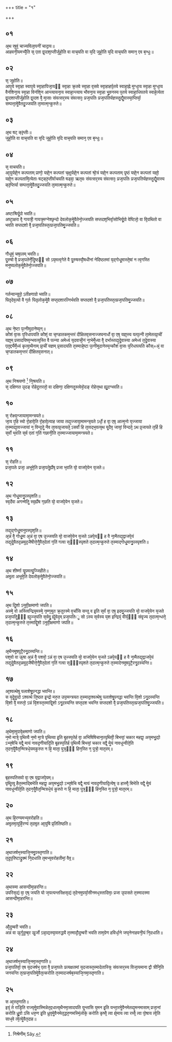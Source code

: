 +++
title = "१"

+++
## ०१
अ᳘थ स्रुवं᳘ चाज्यविला᳘पनीं चादा᳘य॥  
आहवनी᳘यमभ्यै᳘ति स᳘ एता द्वा᳘दशा᳘प्तीर्जुहो᳘ति वा वाच᳘यति वा य᳘दि जुहो᳘ति य᳘दि वाच᳘यति समान᳘ एव ब᳘न्धुः॥  
## ०२
स᳘ जुहोति॥  
आप᳘ये स्वा᳘हा स्वाप᳘ये स्वा᳘हापिजा᳘यᳫं स्वा᳘हा क्र᳘तवे स्वा᳘हा व᳘सवे स्वा᳘हाहर्प᳘तये स्वाहा᳘ह्ने मुग्धा᳘य स्वा᳘हा मुग्धा᳘य वैनंशिना᳘य स्वा᳘हा विनंशि᳘न आन्त्यायना᳘य स्वाहा᳘न्त्याय भौवना᳘य स्वा᳘हा भु᳘वनस्य प᳘तये स्वाहा᳘धिपतये स्वाहे᳘त्येता द्वा᳘दशाप्तीर्जुहोति द्वा᳘दश वै᳘ मा᳘साः संवत्सर᳘स्य संवत्सरः᳘ प्रजा᳘पतिः प्रजा᳘पतिर्यज्ञस्तॗद्यैॗवास्या᳘प्तिर्या᳘ सम्पत्ता᳘मेॗवैतदु᳘ज्जयति ता᳘मात्म᳘न्कुरुते॥  
## ०३
अ᳘थ षट् क्ŀ̥प्तीः॥  
जुहो᳘ति वा वाच᳘यति वा य᳘दि जुहो᳘ति य᳘दि वाच᳘यति समान᳘ एव ब᳘न्धुः॥  
## ०४
स᳘ वाचयति॥  
आ᳘युर्यज्ञे᳘न कल्पताम् प्राणो᳘ यज्ञे᳘न कल्पतां च᳘क्षुर्यज्ञे᳘न कल्पतां श्रो᳘त्रं यज्ञे᳘न कल्पताम् पृ᳘ष्ठं यज्ञे᳘न कल्पतां यज्ञो᳘ यज्ञे᳘न कल्पतामि᳘त्येताः षट्क्ŀ̥प्तीर्वाचयति षड्वा᳘ ऋत᳘वः संवत्सर᳘स्य संवत्सरः᳘ प्रजा᳘पतिः प्रजा᳘पतिर्यज्ञस्तॗद्यैॗवास्य क्ŀ̥प्तिर्या सम्पत्ता᳘मेॗवैतदु᳘ज्जयति ता᳘मात्म᳘न्कुरुते॥  
## ०५
अष्टाश्रिर्यू᳘पो भवति॥  
अष्टा᳘क्षरा वै᳘ गायत्री᳘ गायत्र᳘मग्नेश्छ᳘न्दो देवलोक᳘मेॗवैतेनो᳘ज्जयति सप्तदश᳘भिर्वा᳘सोभिर्यू᳘पो वेष्टितो᳘ वा वि᳘ग्रथितो वा भवति सप्तदशो वै᳘ प्रजा᳘पतिस्त᳘त्प्रजा᳘पतिमु᳘ज्जयति॥  
## ०६
गौधूमं᳘ चषा᳘लम् भवति॥  
पु᳘रुषो वै᳘ प्रजा᳘पतेर्ने᳘दिॗष्ठᳫं सो ऽय᳘मत्व᳘गेते वै पु᳘रुषस्यौ᳘षधीनां नेदिष्ठतमां य᳘द्गोधू᳘मास्ते᳘षां न त्व᳘गस्ति मनुष्यलोक᳘मेॗवैतेनो᳘ज्जयति॥  
## ०७
गर्तन्वान्यूपो᳘ ऽतीक्ष्णाग्रो भवति॥  
पितृदेव᳘त्यो वै ग᳘र्तः पितृलोक᳘मेॗवै सप्त᳘दशारत्निर्भवति सप्तदशो वै᳘ प्रजा᳘पतिस्त᳘त्प्रजा᳘पतिमु᳘ज्जयति॥  
## ०८
अ᳘थ ने᳘ष्टा प᳘त्नीमुदानेष्य᳘न्॥  
कौशं वा᳘सः प᳘रिधापयति कौशं᳘ वा च᳘ण्डातकम᳘न्तरं दीक्षितव᳘सनाज्जघनार्धो वा᳘ एष᳘ यज्ञ᳘स्य यत्प᳘त्नी ता᳘मेतत्प्रा᳘चीं यज्ञ᳘म् प्रसादयिष्य᳘न्भवत्य᳘स्ति वै पत्न्या अमेध्यं य᳘दवाची᳘नं ना᳘भेर्मे᳘ध्या वै᳘ दर्भास्तद्य᳘देॗवास्या अमेध्यं त᳘देॗवास्या एत᳘द्दर्भैर्मे᳘ध्यं कृत्वा᳘थैनाम् प्रा᳘चीं यज्ञम् प्र᳘सादयति त᳘स्मान्ने᳘ष्टा प᳘त्नीमुदानेस्य᳘न्कौशं वा᳘सः प᳘रिधापयति कौस्=अं᳘ वा च᳘ण्डातकम᳘न्तरं दीक्षितव᳘सनात्॥  
## ०९
अ᳘थ निश्रयणो [^1] नि᳘श्रयति॥  
स᳘ दक्षिणत उ᳘दङ् रोहेदुत्तरतो᳘ वा दक्षिणा᳘ दक्षिणतॗस्त्वेवो᳘दङ् रोहेत्त᳘था ह्यु᳘दग्भवति॥  

[^1]: निश्रेणीम् Sây.

## १०
स᳘ रोक्ष्य᳘न्जायामा᳘मन्त्रयते॥  
जा᳘य ए᳘हि स्वो रो᳘हावे᳘ति रो᳘हावे᳘त्याह जाया तद्य᳘ज्जाया᳘मामन्त्र᳘यते ऽर्धो᳘ ह वा᳘ एष᳘ आत्म᳘नो य᳘ज्जाया त᳘स्माद्या᳘वज्जायां न᳘ विन्द᳘तेॗ नैव ता᳘वत्प्र᳘जायते᳘ ऽसर्वो हि ता᳘वद्भ᳘वत्य᳘थ यॗदैव᳘ जायां᳘ विन्दते᳘ ऽथ प्र᳘जायते त᳘र्हि हि स᳘र्वो भ᳘वति स᳘र्व एतां ग᳘तिं गछानी᳘ति त᳘स्माज्जायामा᳘मन्त्रयते॥  
## ११
स᳘ रोहति॥  
प्रजा᳘पतेः प्रजा᳘ अभूमे᳘ति प्रजा᳘पतेॗर्ह्येष᳘ प्रजा भ᳘वति यो᳘ वाजपे᳘येन य᳘जते॥  
## १२
अ᳘थ गोधू᳘मानु᳘पस्पृशति॥  
स्व᳘र्देवा अगन्मेतिॗ स्व᳘र्ह्येष ग᳘छति यो᳘ वाजपे᳘येन य᳘जते॥  
## १३
तद्य᳘द्गोधू᳘मानुपस्पृश᳘ति॥  
अ᳘न्नं वै᳘ गोधू᳘मा अ᳘न्नं वा᳘ एष उ᳘ज्जयति यो᳘ वाजपे᳘येन य᳘जते ऽन्नपे᳘यᳫं ह वै ना᳘मैतद्य᳘द्वाजपे᳘यं तद्य᳘देॗवैतद᳘न्नमुद᳘जैषीत्ते᳘नैॗवैत᳘देतां ग᳘तिं गत्वा स᳘ᳫं᳘स्पृशते त᳘दात्म᳘न्कुरुते त᳘स्माद्गोधू᳘मानु᳘पस्पृशति॥  
## १४
अ᳘थ शीर्ष्णा यू᳘पमत्यु᳘ज्जिहीते॥  
अमृ᳘ता अभूमे᳘ति देवलोक᳘मेॗवैतेनो᳘ज्जयति॥  
## १५
अ᳘थ दिॗशो ऽनुवी᳘क्षमाणो जपति॥  
अस्मे᳘ वो अस्त्विन्द्रिय᳘मस्मे᳘ नृम्ण᳘मुत क्र᳘तुरस्मे व᳘र्चांसि सन्तु व इ᳘ति स᳘र्वं वा᳘ एष᳘ इदमु᳘ज्जयति यो᳘ वाजपे᳘येन य᳘जते प्रजा᳘पतिॗᳫंॗ ह्युज्ज᳘यति स᳘र्वमुॗ ह्येॗवेद᳘म् प्रजा᳘पतिःॗ सो ऽस्य स᳘र्वस्य य᳘श इन्द्रियं᳘ वीर्य᳘ᳫं᳘ संवृ᳘ज्य त᳘दात्म᳘न्धत्ते᳘ त᳘दात्म᳘न्कुरुते त᳘स्माद्दिॗशो ऽनुवी᳘क्षमाणो जपति॥  
## १६
अ᳘थैनमूषपुटै᳘रनू᳘दस्यन्ति॥  
पश᳘वो वा ऊ᳘षा अ᳘न्नं वै᳘ पशवो᳘ ऽन्नं वा᳘ एष उ᳘ज्जयति यो᳘ वाजपे᳘येन य᳘जते ऽन्नपे᳘यᳫं ह वै ना᳘मैतद्य᳘द्वाजपे᳘यं तद्य᳘देॗवैतद᳘न्नमुद᳘जैषीत्ते᳘नैॗवैत᳘देतां ग᳘तिं गत्वा स᳘ᳫं᳘स्पृशते त᳘दात्म᳘न्कुरुते त᳘स्मादेनमूषपुटै᳘रनू᳘दस्यन्ति॥  
## १७
आ᳘श्वत्थेषु पलाशेषू᳘पनद्धा भवन्ति॥  
स य᳘देॗवाॗदो ऽश्वत्थे ति᳘ष्ठत इ᳘न्द्रो मरु᳘त उपा᳘मन्त्रयत त᳘स्मादा᳘श्वत्थेषु पलाशेषू᳘पनद्धा भवन्ति वि᳘शो ऽनू᳘दस्यन्ति वि᳘शो वै᳘ मरुतो᳘ ऽन्नं वि᳘शस्त᳘स्माद्वि᳘शो ऽनू᳘दस्यन्ति सप्त᳘दश भवन्ति सप्तदशो वै᳘ प्रजा᳘पतिस्त᳘त्प्रजा᳘पतिमु᳘ज्जयति॥  
## १८
अ᳘थेमा᳘मुपावे᳘क्षमाणो जपति॥  
न᳘मो मात्रे᳘ पृथिव्यै न᳘मो मा᳘त्रे पृथिव्या इ᳘ति बृ᳘हस्प᳘तेर्ह वा᳘ अभिषिषिचाना᳘त्पृथिवी᳘ बिभयां᳘ चकार महद्वा᳘ अय᳘मभू᳘द्यो ऽभ्य᳘षेचि यद्वै᳘ मायं नावदृणीयादि᳘ति बृ᳘हस्प᳘तिर्ह पृथिव्यै बिभयां᳘ चकार यद्वै᳘ मेॗयं नावधून्वीते᳘ति त᳘दन᳘यैॗवैत᳘न्मित्रधे᳘यमकुरुत न हि᳘ माता᳘ पुत्र᳘ᳫं᳘ हिन᳘स्ति न᳘ पुत्रो᳘ मात᳘रम्॥  
## १९
बृहस्पतिसवो वा᳘ एष य᳘द्वाजपे᳘यम्॥  
पृथिॗव्यु हैत᳘स्माद्बिभेति महद्वा᳘ अय᳘मभू᳘द्यो ऽभ्य᳘षेचि यद्वै᳘ मायं नावदृणीयादि᳘त्येष᳘ उ हास्यै᳘ बिभेति यद्वै᳘ मेॗयं नावधून्वीते᳘ति त᳘दन᳘यैॗवैत᳘न्मित्रधे᳘यं कुरुते न हि᳘ माता᳘ पुत्र᳘ᳫं᳘ हिन᳘स्ति न᳘ पुत्रो᳘ मात᳘रम्॥  
## २०
अ᳘थ हि᳘रण्यमभ्य᳘वरोहति॥  
अमृ᳘तमा᳘युर्हि᳘रण्यं त᳘दमृ᳘त आ᳘युषि प्र᳘तितिष्ठति॥  
## २१
अ᳘थाजर्षभ᳘स्याजि᳘नमु᳘पस्तृणाति॥  
त᳘दुप᳘रिष्टाद्रुक्मं नि᳘दधाति त᳘मभ्य᳘वरोहतीमां᳘ वैव᳟॥  
## २२
अ᳘थास्मा आसन्दीमा᳘हरन्ति॥  
उपरिस᳘द्यं वा᳘ एष᳘ जयति यो ज᳘यत्यन्तरिक्षस᳘द्यं त᳘देनमुपर्या᳘सीनमध᳘स्तादिमाः᳘ प्रजा उ᳘पासते त᳘स्मादस्मा आसन्दीमा᳘हरन्ति॥  
## २३
औ᳘दुम्बरी भवति॥  
अन्नं वा ऊ᳘र्गुदुम्ब᳘र ऊॗर्जो ऽन्ना᳘द्यस्या᳘वरुद्ध्यै त᳘स्मादौ᳘दुम्बरी भवति ताम᳘ग्रेण हविर्धा᳘ने जघ᳘नेनाहवनी᳘यं नि᳘दधाति॥  
## २४
अ᳘थाजर्षभ᳘स्याजि᳘नमा᳘स्तृणाति॥  
प्रजा᳘पतिर्वा᳘ एष य᳘दजर्षभ᳘ एता वै᳘ प्रजा᳘पतेः प्रत्यक्षतमां य᳘दजास्त᳘स्मादेतास्त्रिः᳘ संवत्सर᳘स्य विजा᳘यमाना द्वौ त्रीनि᳘ति जनयन्ति त᳘त्प्रजा᳘पतिमेॗवैत᳘त्करोति त᳘स्मादजर्षब᳘स्याजि᳘नमा᳘स्तृणाति॥  
## २५
स आ᳘स्तृणाति॥  
इयं᳘ ते राडि᳘ति राज्य᳘मेॗवास्मिन्नेत᳘द्दधात्य᳘थैनमा᳘सादयति यॗन्तासि य᳘मन इ᳘ति यन्ता᳘रमेॗवैनमेतद्य᳘मनमासाम् प्रजा᳘नां करोति ध्रुॗवो ऽसि धरु᳘ण इ᳘ति ध्रुव᳘मेॗवैनमेत᳘द्धरु᳘णमस्मिं᳘लोके᳘ करोति कृष्यै᳘ त्वा क्षे᳘माय त्वा रय्यै᳘ त्वा पो᳘षाय त्वे᳘ति साध᳘वे त्वे᳘त्येॗवैत᳘दाह॥  